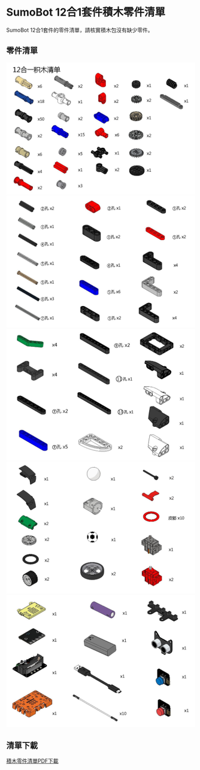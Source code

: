 # SumoBot 12合1套件積木零件清單

SumoBot 12合1套件的零件清單，請核實積木包沒有缺少零件。

## 零件清單

![](partslist/1.jpg)
![](partslist/2.jpg)
![](partslist/3.jpg)
![](partslist/4.jpg)
![](partslist/5.jpg)

## 清單下載

[積木零件清單PDF下載](https://drive.google.com/file/d/1GwtlFmMaxCKL12WSLju7zvG9dxBSweJI/view?usp=sharing)
